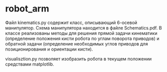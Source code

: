 # robot_arm
Файл kinematics.py содержит класс, описывающий 6-осевой манипулятор. Схема манипулятора находится в файле Schematics.pdf. В классе реализованы методы для решения прямой задачи кинематики (определение положения кисти робота по углам поворота приводов) и обратной задачи (определение необходимых углов приводов для позиционирования и ориентации кисти).

visualisztion.py позволяет изобразить робота в текущем положении средствами matplotlib.


